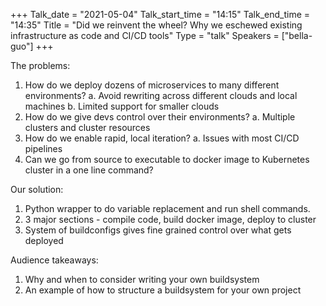 +++
Talk_date = "2021-05-04"
Talk_start_time = "14:15"
Talk_end_time = "14:35"
Title = "Did we reinvent the wheel? Why we eschewed existing infrastructure as code and CI/CD tools"
Type = "talk"
Speakers = ["bella-guo"]
+++

The problems:
1. How do we deploy dozens of microservices to many different environments?
a. Avoid rewriting across different clouds and local machines 
b. Limited support for smaller clouds
2. How do we give devs control over their environments?
a. Multiple clusters and cluster resources
3. How do we enable rapid, local iteration? 
a. Issues with most CI/CD pipelines 
4. Can we go from source to executable to docker image to Kubernetes cluster in a one line command?

Our solution: 
1. Python wrapper to do variable replacement and run shell commands. 
2. 3 major sections - compile code, build docker image, deploy to cluster
3. System of buildconfigs gives fine grained control over what gets deployed

Audience takeaways:
1. Why and when to consider writing your own buildsystem 
2. An example of how to structure a buildsystem for your own project

